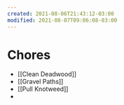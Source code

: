 ```yaml
---
created: 2021-08-06T21:43:12-03:00
modified: 2021-08-07T09:06:08-03:00
---
```


# Chores

- [[Clean Deadwood]]
- [[Gravel Paths]]
- [[Pull Knotweed]]
-
